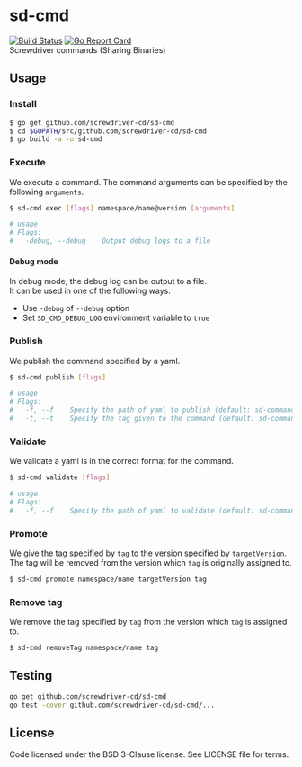 # sd-cmd
[![Build Status][build-image]][build-url]
[![Go Report Card][goreport-image]][goreport-url]  
Screwdriver commands (Sharing Binaries)

## Usage

### Install
```bash
$ go get github.com/screwdriver-cd/sd-cmd
$ cd $GOPATH/src/github.com/screwdriver-cd/sd-cmd
$ go build -a -o sd-cmd
```

### Execute
We execute a command. The command arguments can be specified by the following `arguments`.
```bash
$ sd-cmd exec [flags] namespace/name@version [arguments]

# usage
# Flags:
#   -debug, --debug    Output debug logs to a file
```

#### Debug mode
In debug mode, the debug log can be output to a file.  
It can be used in one of the following ways.
- Use `-debug` of `--debug` option
- Set `SD_CMD_DEBUG_LOG` environment variable to `true`

### Publish
We publish the command specified by a yaml.
```bash
$ sd-cmd publish [flags]

# usage
# Flags:
#   -f, --f    Specify the path of yaml to publish (default: sd-command.yaml)
#   -t, --t    Specify the tag given to the command (default: sd-command.yaml)
```

### Validate
We validate a yaml is in the correct format for the command.
```bash
$ sd-cmd validate [flags]

# usage
# Flags:
#   -f, --f    Specify the path of yaml to validate (default: sd-command.yaml)
```

### Promote
We give the tag specified by `tag` to the version specified by `targetVersion`. The tag will be removed from the version which `tag` is originally assigned to.
```bash
$ sd-cmd promote namespace/name targetVersion tag
```

### Remove tag
We remove the tag specified by `tag` from the version which `tag` is assigned to.
```bash
$ sd-cmd removeTag namespace/name tag
```

## Testing
```bash
go get github.com/screwdriver-cd/sd-cmd
go test -cover github.com/screwdriver-cd/sd-cmd/...
```

## License
Code licensed under the BSD 3-Clause license. See LICENSE file for terms.

[build-image]: https://cd.screwdriver.cd/pipelines/408/badge
[build-url]: https://cd.screwdriver.cd/pipelines/408
[goreport-image]: https://goreportcard.com/badge/github.com/Screwdriver-cd/sd-cmd
[goreport-url]: https://goreportcard.com/report/github.com/Screwdriver-cd/sd-cmd
